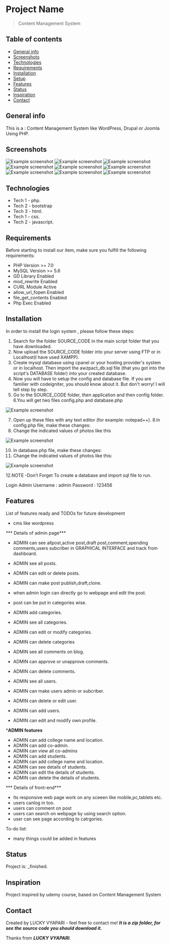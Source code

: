 # Project Name
>Content Management System 

## Table of contents
* [General info](#general-info)
* [Screenshots](#screenshots)
* [Technologies](#technologies)
* [Requirements](#requirements)
* [Installation](#installtion)
* [Setup](#setup)
* [Features](#features)
* [Status](#status)
* [Inspiration](#inspiration)
* [Contact](#contact)

## General info
This is a : Content Management System like WordPress, Drupal or Joomla Using PHP.

## Screenshots
![Example screenshot](./img/Capture.JPG)
![Example screenshot](./img/Capture1.JPG)
![Example screenshot](./img/Capture2.JPG)
![Example screenshot](./img/Capture3.JPG)
![Example screenshot](./img/Capture4.JPG)
![Example screenshot](./img/Capture5.JPG)
![Example screenshot](./img/Capture6.JPG)
![Example screenshot](./img/Capture7.JPG)
![Example screenshot](./img/Capture8.JPG)
## Technologies
* Tech 1 - php.
* Tech 2 - bootstrap
* Tech 3 - html.
* Tech 1 - css.
* Tech 2 - javascript.


## Requirements
Before starting to install our item, make sure you fulfill the following requirements:

* PHP Version >= 7.0
* MySQL Version >= 5.6
* GD Library Enabled
* mod_rewrite Enabled
* CURL Module Active
* allow_url_fopen Enabled
* file_get_contents Enabled
* Php Exec Enabled


##  Installation

In order to install the login system , please follow these steps:

1. Search for the folder SOURCE_CODE in the main script folder that you have downloaded.
2. Now upload the SOURCE_CODE folder into your server using FTP or in Localhost(I have used XAMPP).
3. Create mysql database using cpanel or your hosting provider's system or in localhost. Then import the awzpact_db.sql file (that you got into the script's DATABASE folder) into your created database.
4. Now you will have to setup the config and database file. If you are familier with codeigniter, you should know about it. But don't worry! I will tell step by step.
5. Go to the SOURCE_CODE folder, then application and then config folder.
6.You will get two files config.php and database.php

![Example screenshot](./img/1.png)

7. Open up these files with any text editor (for example: notepad++).
8.In config.php file, make these changes:
9. Change the indicated values of photos like this

![Example screenshot](./img/1_1.png)


10. In database.php file, make these changes:
11. Change the indicated values of photos like this:


![Example screenshot](./img/1_2.png)

12.NOTE -Don’t Forget To create a database and import sql file to run.

Login Admin      Username : admin
                 Password :  123456









## Features
List of features ready and TODOs for future development
* cms like wordpress




*** Details of admin page***


* ADMIN can see allpost,active post,draft post,comment,spending comments,users subcriber in GRAPHICAL INTERFACE and track from dashboard.




* ADMIN see all posts.
* ADMIN can edit or delete posts.
* ADMIN can make post  publish,draft,clone.
* when admin login can directly go to webpage and edit the post.
* post can be put in categories wise.


* ADMIN add categories.
* ADMIN see all categories.
* ADMIN can edit or modify categories.
* ADMIN can delete categories




* ADMIN see all comments on blog.
* ADMIN can approve or unapprove comments.
* ADMIN can delete comments.




* ADMIN see all users.
* ADMIN can make users admin or subcriber.
* ADMIN can delete or edit user.
* ADMIN can add users.


* ADMIN can edit and modify own profile.




*****ADMIN features****
* ADMIN can add college name and location.
* ADMIN can add co-admin.
* ADMIN can view all co-admins
* ADMIN can add students.
* ADMIN can add college name and location.
* ADMIN can see details of students.
* ADMIN can edit the details of students.
* ADMIN can delete the details of students.



*** Details of front-end***

*  Its responsive web page work on any sceeen like mobile,pc,tablets etc.
* users canlog in too.
* users can comment on post
* users can search on webpage by using search option.
* user can see page according to catrgories.






To-do list:
* many things could be added in features


## Status
Project is:  _finished.

## Inspiration
Project inspired by udemy course, based on Content Management System

## Contact
Created by LUCKY VYAPARI - feel free to contact me!
***It is a zip folder, for see the source code you should download it.***

Thanks from ***LUCKY VYAPARI.***
